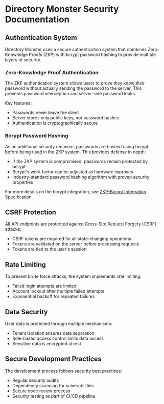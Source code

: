 # Directory Monster Security Documentation

## Authentication System

Directory Monster uses a secure authentication system that combines Zero-Knowledge Proofs (ZKP) with bcrypt password hashing to provide multiple layers of security.

### Zero-Knowledge Proof Authentication

The ZKP authentication system allows users to prove they know their password without actually sending the password to the server. This prevents password interception and server-side password leaks.

Key features:
- Passwords never leave the client
- Server stores only public keys, not password hashes
- Authentication is cryptographically secure

### Bcrypt Password Hashing

As an additional security measure, passwords are hashed using bcrypt before being used in the ZKP system. This provides defense in depth:

- If the ZKP system is compromised, passwords remain protected by bcrypt
- Bcrypt's work factor can be adjusted as hardware improves
- Industry-standard password hashing algorithm with proven security properties

For more details on the bcrypt integration, see [ZKP-Bcrypt Integration Specification](../specs/security/zkp-bcrypt-integration.md).

## CSRF Protection

All API endpoints are protected against Cross-Site Request Forgery (CSRF) attacks:

- CSRF tokens are required for all state-changing operations
- Tokens are validated on the server before processing requests
- Tokens are tied to the user's session

## Rate Limiting

To prevent brute force attacks, the system implements rate limiting:

- Failed login attempts are limited
- Account lockout after multiple failed attempts
- Exponential backoff for repeated failures

## Data Security

User data is protected through multiple mechanisms:

- Tenant isolation ensures data separation
- Role-based access control limits data access
- Sensitive data is encrypted at rest

## Secure Development Practices

The development process follows security best practices:

- Regular security audits
- Dependency scanning for vulnerabilities
- Secure code review process
- Security testing as part of CI/CD pipeline
